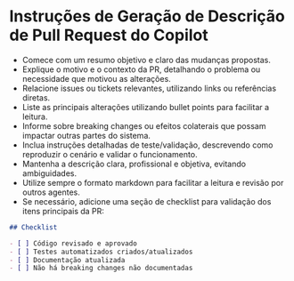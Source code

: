 # Instruções de Geração de Descrição de Pull Request do Copilot

- Comece com um resumo objetivo e claro das mudanças propostas.
- Explique o motivo e o contexto da PR, detalhando o problema ou necessidade que motivou as alterações.
- Relacione issues ou tickets relevantes, utilizando links ou referências diretas.
- Liste as principais alterações utilizando bullet points para facilitar a leitura.
- Informe sobre breaking changes ou efeitos colaterais que possam impactar outras partes do sistema.
- Inclua instruções detalhadas de teste/validação, descrevendo como reproduzir o cenário e validar o funcionamento.
- Mantenha a descrição clara, profissional e objetiva, evitando ambiguidades.
- Utilize sempre o formato markdown para facilitar a leitura e revisão por outros agentes.
- Se necessário, adicione uma seção de checklist para validação dos itens principais da PR:

```markdown
## Checklist

- [ ] Código revisado e aprovado
- [ ] Testes automatizados criados/atualizados
- [ ] Documentação atualizada
- [ ] Não há breaking changes não documentadas
```
